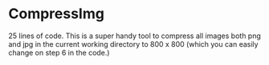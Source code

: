 # CompressImg
25 lines of code. This is a super handy tool to compress all images both png and jpg in the current working directory to 800 x 800 (which you can easily change on step 6 in the code.)
